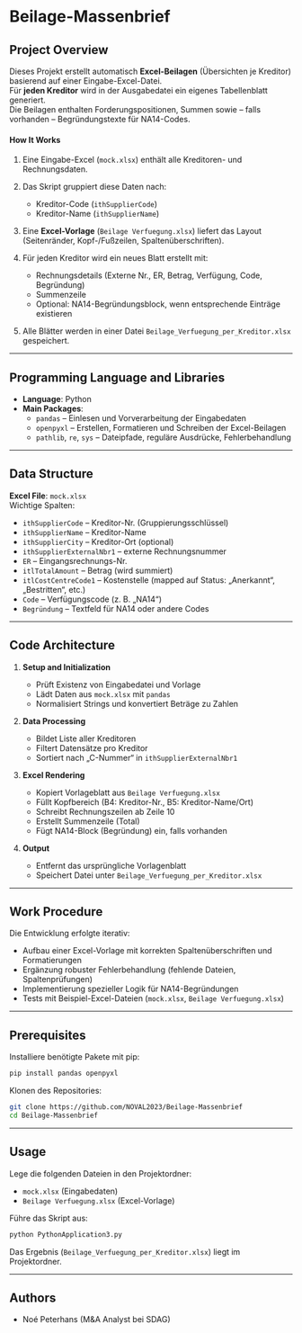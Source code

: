 # Beilage-Massenbrief

## Project Overview

Dieses Projekt erstellt automatisch **Excel-Beilagen** (Übersichten je Kreditor) basierend auf einer Eingabe-Excel-Datei.  
Für **jeden Kreditor** wird in der Ausgabedatei ein eigenes Tabellenblatt generiert.  
Die Beilagen enthalten Forderungspositionen, Summen sowie – falls vorhanden – Begründungstexte für NA14-Codes.

#### How It Works

1. Eine Eingabe-Excel (`mock.xlsx`) enthält alle Kreditoren- und Rechnungsdaten.  

2. Das Skript gruppiert diese Daten nach:  
   - Kreditor-Code (`ithSupplierCode`)  
   - Kreditor-Name (`ithSupplierName`)  

3. Eine **Excel-Vorlage** (`Beilage Verfuegung.xlsx`) liefert das Layout (Seitenränder, Kopf-/Fußzeilen, Spaltenüberschriften).  

4. Für jeden Kreditor wird ein neues Blatt erstellt mit:  
   - Rechnungsdetails (Externe Nr., ER, Betrag, Verfügung, Code, Begründung)  
   - Summenzeile  
   - Optional: NA14-Begründungsblock, wenn entsprechende Einträge existieren  

5. Alle Blätter werden in einer Datei `Beilage_Verfuegung_per_Kreditor.xlsx` gespeichert.  

---

## Programming Language and Libraries

- **Language**: Python  
- **Main Packages**:  
  - `pandas` – Einlesen und Vorverarbeitung der Eingabedaten  
  - `openpyxl` – Erstellen, Formatieren und Schreiben der Excel-Beilagen  
  - `pathlib`, `re`, `sys` – Dateipfade, reguläre Ausdrücke, Fehlerbehandlung  

---

## Data Structure

**Excel File**: `mock.xlsx`  
Wichtige Spalten:  
- `ithSupplierCode` – Kreditor-Nr. (Gruppierungsschlüssel)  
- `ithSupplierName` – Kreditor-Name  
- `ithSupplierCity` – Kreditor-Ort (optional)  
- `ithSupplierExternalNbr1` – externe Rechnungsnummer  
- `ER` – Eingangsrechnungs-Nr.  
- `itlTotalAmount` – Betrag (wird summiert)  
- `itlCostCentreCode1` – Kostenstelle (mapped auf Status: „Anerkannt“, „Bestritten“, etc.)  
- `Code` – Verfügungscode (z. B. „NA14“)  
- `Begründung` – Textfeld für NA14 oder andere Codes  

---

## Code Architecture

1. **Setup and Initialization**  
   - Prüft Existenz von Eingabedatei und Vorlage  
   - Lädt Daten aus `mock.xlsx` mit `pandas`  
   - Normalisiert Strings und konvertiert Beträge zu Zahlen  

2. **Data Processing**  
   - Bildet Liste aller Kreditoren  
   - Filtert Datensätze pro Kreditor  
   - Sortiert nach „C-Nummer“ in `ithSupplierExternalNbr1`  

3. **Excel Rendering**  
   - Kopiert Vorlageblatt aus `Beilage Verfuegung.xlsx`  
   - Füllt Kopfbereich (B4: Kreditor-Nr., B5: Kreditor-Name/Ort)  
   - Schreibt Rechnungszeilen ab Zeile 10  
   - Erstellt Summenzeile (Total)  
   - Fügt NA14-Block (Begründung) ein, falls vorhanden  

4. **Output**  
   - Entfernt das ursprüngliche Vorlagenblatt  
   - Speichert Datei unter `Beilage_Verfuegung_per_Kreditor.xlsx`  

---

## Work Procedure

Die Entwicklung erfolgte iterativ:  
- Aufbau einer Excel-Vorlage mit korrekten Spaltenüberschriften und Formatierungen  
- Ergänzung robuster Fehlerbehandlung (fehlende Dateien, Spaltenprüfungen)  
- Implementierung spezieller Logik für NA14-Begründungen  
- Tests mit Beispiel-Excel-Dateien (`mock.xlsx`, `Beilage Verfuegung.xlsx`)  

---

## Prerequisites

Installiere benötigte Pakete mit pip:  

```bash
pip install pandas openpyxl
```

Klonen des Repositories:  

```bash
git clone https://github.com/NOVAL2023/Beilage-Massenbrief
cd Beilage-Massenbrief
```

---

## Usage

Lege die folgenden Dateien in den Projektordner:  
- `mock.xlsx` (Eingabedaten)  
- `Beilage Verfuegung.xlsx` (Excel-Vorlage)  

Führe das Skript aus:  

```bash
python PythonApplication3.py
```

Das Ergebnis (`Beilage_Verfuegung_per_Kreditor.xlsx`) liegt im Projektordner.  

---

## Authors

- Noé Peterhans (M&A Analyst bei SDAG)  

